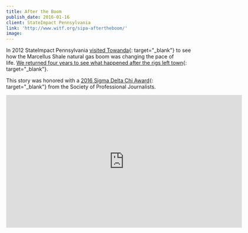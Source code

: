 ```yaml
---
title: After the Boom
publish_date: 2016-01-16
client: StateImpact Pennsylvania
link: 'http://www.witf.org/sipa-aftertheboom/'
image:
---
```


In 2012 StateImpact Pennsylvania [visited Towanda](https://stateimpact.npr.org/pennsylvania/boomtown/){: target="_blank"} to see how the Marcellus Shale natural gas boom was changing the pace of life.&nbsp;[We returned four years to see what happened after the rigs left town](http://www.witf.org/sipa-aftertheboom/){: target="_blank"}.&nbsp;

This story was honored with a [2016 Sigma Delta Chi Award](https://www.spj.org/news.asp?REF=1507){: target="_blank"} from the Society of Professional Journalists.&nbsp;

<div class="cms-embed" data-cms-embed="PGlmcmFtZSBzcmM9Imh0dHBzOi8vcGxheWVyLnZpbWVvLmNvbS92aWRlby8xNjg3NzI3ODciIHdpZHRoPSI2NDAiIGhlaWdodD0iMzYwIiBmcmFtZWJvcmRlcj0iMCIgYWxsb3dmdWxsc2NyZWVuPjwvaWZyYW1lPg=="><iframe src="https://player.vimeo.com/video/168772787" allowfullscreen="" width="640" height="360" frameborder="0"></iframe></div>

&nbsp;
